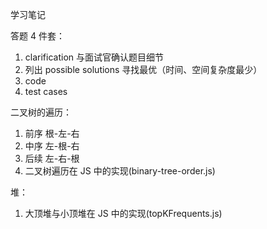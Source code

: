学习笔记

答题 4 件套：

1. clarification 与面试官确认题目细节
2. 列出 possible solutions 寻找最优（时间、空间复杂度最少）
3. code
4. test cases

二叉树的遍历：

1. 前序 根-左-右
2. 中序 左-根-右
3. 后续 左-右-根
4. 二叉树遍历在 JS 中的实现(binary-tree-order.js)

堆：

1. 大顶堆与小顶堆在 JS 中的实现(topKFrequents.js)
